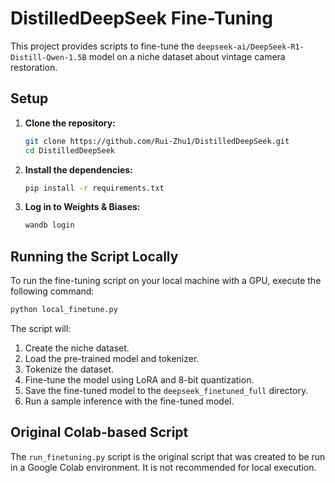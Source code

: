 # DistilledDeepSeek Fine-Tuning

This project provides scripts to fine-tune the `deepseek-ai/DeepSeek-R1-Distill-Qwen-1.5B` model on a niche dataset about vintage camera restoration.

## Setup

1.  **Clone the repository:**
    ```bash
    git clone https://github.com/Rui-Zhu1/DistilledDeepSeek.git
    cd DistilledDeepSeek
    ```

2.  **Install the dependencies:**
    ```bash
    pip install -r requirements.txt
    ```

3.  **Log in to Weights & Biases:**
    ```bash
    wandb login
    ```

## Running the Script Locally

To run the fine-tuning script on your local machine with a GPU, execute the following command:

```bash
python local_finetune.py
```

The script will:
1.  Create the niche dataset.
2.  Load the pre-trained model and tokenizer.
3.  Tokenize the dataset.
4.  Fine-tune the model using LoRA and 8-bit quantization.
5.  Save the fine-tuned model to the `deepseek_finetuned_full` directory.
6.  Run a sample inference with the fine-tuned model.

## Original Colab-based Script

The `run_finetuning.py` script is the original script that was created to be run in a Google Colab environment. It is not recommended for local execution.
